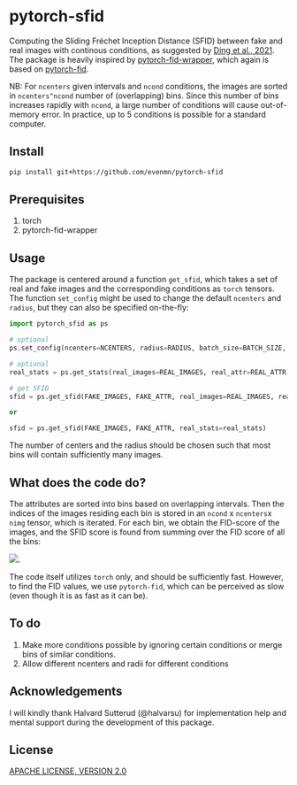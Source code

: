 # pytorch-sfid
Computing the Sliding Fréchet Inception Distance (SFID) between fake and real images with continous conditions, as suggested by [Ding et al., 2021](https://arxiv.org/abs/2011.07466). The package is heavily inspired by [pytorch-fid-wrapper](https://github.com/vict0rsch/pytorch-fid-wrapper), which again is based on [pytorch-fid](https://github.com/mseitzer/pytorch-fid).

NB: For `ncenters` given intervals and `ncond` conditions, the images are sorted in `ncenters^ncond` number of (overlapping) bins. Since this number of bins increases rapidly with `ncond`, a large number of conditions will cause out-of-memory error. In practice, up to 5 conditions is possible for a standard computer.

## Install
```bash
pip install git+https://github.com/evenmn/pytorch-sfid
```

## Prerequisites
1. torch
2. pytorch-fid-wrapper

## Usage
The package is centered around a function `get_sfid`, which takes a set of real and fake images and the corresponding conditions as `torch` tensors. The function `set_config` might be used to change the default `ncenters` and `radius`, but they can also be specified on-the-fly:

```python
import pytorch_sfid as ps

# optional
ps.set_config(ncenters=NCENTERS, radius=RADIUS, batch_size=BATCH_SIZE, dims=DIMS, device=DEVICE)

# optional
real_stats = ps.get_stats(real_images=REAL_IMAGES, real_attr=REAL_ATTR)

# get SFID
sfid = ps.get_sfid(FAKE_IMAGES, FAKE_ATTR, real_images=REAL_IMAGES, real_attr=REAL_ATTR)

or

sfid = ps.get_sfid(FAKE_IMAGES, FAKE_ATTR, real_stats=real_stats)
```
The number of centers and the radius should be chosen such that most bins will contain sufficiently many images.

## What does the code do?
The attributes are sorted into bins based on overlapping intervals. Then the indices of the images residing each bin is stored in an `ncond` x `ncenters`x `nimg` tensor, which is iterated. For each bin, we obtain the FID-score of the images, and the SFID score is found from summing over the FID score of all the bins:

<img src="https://latex.codecogs.com/gif.latex?\text{SFID}=\sum_{\text{bin}}\text{FID(bin)}" />.

The code itself utilizes `torch` only, and should be sufficiently fast. However, to find the FID values, we use `pytorch-fid`, which can be perceived as slow (even though it is as fast as it can be). 

## To do
1. Make more conditions possible by ignoring certain conditions or merge bins of similar conditions.
2. Allow different ncenters and radii for different conditions

## Acknowledgements
I will kindly thank Halvard Sutterud (@halvarsu) for implementation help and mental support during the development of this package. 

## License
[APACHE LICENSE, VERSION 2.0](https://www.apache.org/licenses/LICENSE-2.0)
